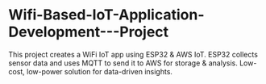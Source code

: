 # Wifi-Based-IoT-Application-Development---Project
This project creates a WiFi IoT app using ESP32 &amp; AWS IoT. ESP32 collects sensor data and uses MQTT to send it to AWS for storage &amp; analysis. Low-cost, low-power solution for data-driven insights.
